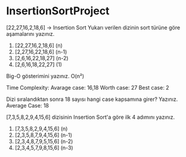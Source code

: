 # InsertionSortProject


[22,27,16,2,18,6] -> Insertion Sort 
Yukarı verilen dizinin sort türüne göre aşamalarını yazınız.

1. [22,27,16,2,18,6] (n)
2. [2,27,16,22,18,6] (n-1)
3. [2,6,16,22,18,27] (n-2)
4. [2,6,16,18,22,27] (1)


Big-O gösterimini yazınız.
 O(n²)
 
 
 Time Complexity: 
 Avarage case: 16,18
 Worth case: 27
 Best case: 2
 
 
 Dizi sıralandıktan sonra 18 sayısı hangi case kapsamına girer? Yazınız.
 Average Case: 18 
 
 
 [7,3,5,8,2,9,4,15,6] dizisinin Insertion Sort'a göre ilk 4 adımını yazınız.
 
 1. [7,3,5,8,2,9,4,15,6] (n) 
 2. [2,3,5,8,7,9,4,15,6] (n-1)
 3. [2,3,4,8,7,9,5,15,6] (n-2)
 4. [2,3,4,5,7,9,8,15,6] (n-3)

